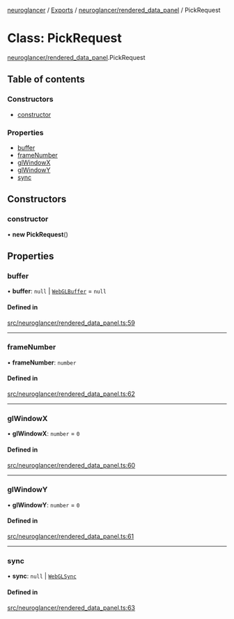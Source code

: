 [neuroglancer](../README.md) / [Exports](../modules.md) / [neuroglancer/rendered\_data\_panel](../modules/neuroglancer_rendered_data_panel.md) / PickRequest

# Class: PickRequest

[neuroglancer/rendered_data_panel](../modules/neuroglancer_rendered_data_panel.md).PickRequest

## Table of contents

### Constructors

- [constructor](neuroglancer_rendered_data_panel.PickRequest.md#constructor)

### Properties

- [buffer](neuroglancer_rendered_data_panel.PickRequest.md#buffer)
- [frameNumber](neuroglancer_rendered_data_panel.PickRequest.md#framenumber)
- [glWindowX](neuroglancer_rendered_data_panel.PickRequest.md#glwindowx)
- [glWindowY](neuroglancer_rendered_data_panel.PickRequest.md#glwindowy)
- [sync](neuroglancer_rendered_data_panel.PickRequest.md#sync)

## Constructors

### constructor

• **new PickRequest**()

## Properties

### buffer

• **buffer**: ``null`` \| [`WebGLBuffer`](../modules/main_module._internal_.md#webglbuffer) = `null`

#### Defined in

[src/neuroglancer/rendered_data_panel.ts:59](https://github.com/ActiveBrainAtlas2/neuroglancer/blob/034b457d/src/neuroglancer/rendered_data_panel.ts#L59)

___

### frameNumber

• **frameNumber**: `number`

#### Defined in

[src/neuroglancer/rendered_data_panel.ts:62](https://github.com/ActiveBrainAtlas2/neuroglancer/blob/034b457d/src/neuroglancer/rendered_data_panel.ts#L62)

___

### glWindowX

• **glWindowX**: `number` = `0`

#### Defined in

[src/neuroglancer/rendered_data_panel.ts:60](https://github.com/ActiveBrainAtlas2/neuroglancer/blob/034b457d/src/neuroglancer/rendered_data_panel.ts#L60)

___

### glWindowY

• **glWindowY**: `number` = `0`

#### Defined in

[src/neuroglancer/rendered_data_panel.ts:61](https://github.com/ActiveBrainAtlas2/neuroglancer/blob/034b457d/src/neuroglancer/rendered_data_panel.ts#L61)

___

### sync

• **sync**: ``null`` \| [`WebGLSync`](../modules/main_module._internal_.md#webglsync)

#### Defined in

[src/neuroglancer/rendered_data_panel.ts:63](https://github.com/ActiveBrainAtlas2/neuroglancer/blob/034b457d/src/neuroglancer/rendered_data_panel.ts#L63)
